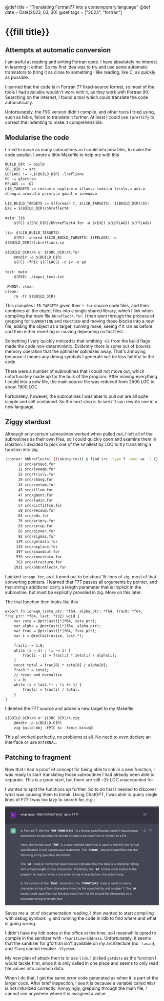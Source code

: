 @def title = "Translating Fortran77 into a contemporary language"
@def date = Date(2023, 03, 30)
@def tags = ["2023", "fortran"]

# {{fill title}}

## Attempts at automatic conversion

I am awful at reading and writing Fortran code. I have absolutely no interest in learning it either. So my first idea was to try and use some automatic translators to bring it as close to something I like reading, like C, as quickly as possible.

I learned that the code is in Fortran 77 fixed-source format, so most of the tools I had available wouldn't work with it, as they work with Fortran 90. Searching on the internet, I found a tool which could translate the code automatically.

Unfortunately, the F90 version didn't compile, and other tools I tried using, such as fable, failed to translate it further. At least I could use `fprettify` to correct the indenting to make it comprehensible.

## Modularise the code

I tried to move as many subroutines as I could into new files, to make the code smaller. I wrote a little Makefile to help me with this

```make
BUILD_DIR := build
SRC_DIR := src
LDFLAGS := -L$(BUILD_DIR) -lreflionx
FC := gfortran
FFLAGS := -O2
LIB_TARGETS := recsum.o nspline.o illum.o lumin.o trislv.o adi.o chang.o arnaud.o primry.o gaunt.o ioneqm.o

LIB_BUILD_TARGETS := $(foreach t, $(LIB_TARGETS), $(BUILD_DIR)/$t)
EXE = $(BUILD_DIR)/bhreflect4

main: lib
	$(FC) $(SRC_DIR)/bhbreflect4.for -o $(EXE) $(LDFLAGS) $(FFLAGS)

lib: $(LIB_BUILD_TARGETS)
	$(FC) -shared $(LIB_BUILD_TARGETS) $(FFLAGS) -o $(BUILD_DIR)/libreflionx.so

$(BUILD_DIR)/%.o: $(SRC_DIR)/%.for
	@mkdir -p $(BUILD_DIR)
	$(FC) -fPIC $(FFLAGS) -c $< -o $@

test: main
	$(EXE) ./input_test.txt

.PHONY: clean
clean:
	rm -fr $(BUILD_DIR)
```

This compiles `LIB_TARGETS` given their `*.for` source code files, and then combines all the object files into a single shared library, which I link when compiling the main file `bhreflect4.for`. I then went through the process of grepping for `SUBROUTINE` and `FUNCTION` and moving those blocks into a new file, adding the object as a target, running make, seeing if it ran as before, and then either reverting or moving depending on that test.

Something I very quickly noticed is that omitting `-O2` from the build flags made the code non-deterministic. Evidently there is some out of bounds memory operation that the optimizer optimizes away. That's annoying because it means any debug symbols I generate will be less faithful to the code.

There were a number of subroutines that I could not move out, which unfortunately made up for the bulk of the program. After moving everything I could into a new file, the main source file was reduced from 2500 LOC to about 1900 LOC.

Fortunately, however, the subroutines I was able to pull out are all quite simple and self contained. So the next step is to see if I can rewrite one in a new language.

## Ziggy stardust

Although only certain subroutines worked when pulled out, I left all of the subroutines as their own files, so I could quickly open and examine them in isolation. I decided to pick one of the smallest by LOC to try translating a function into zig.

```bash
[cosroe: bhbreflect4] (linking-test) $ find src -type f -exec wc -l {} \; | sort
      17 src/arnaud.for
      21 src/ioneqm.for
      22 src/trislv.for
      29 src/chang.for
      32 src/cenlum.for
      45 src/illum.for
      47 src/gaunt.for
      48 src/lumin.for
      57 src/citfitfcn.for
      58 src/recsum.for
      61 src/adi.for
      76 src/primry.for
      83 src/setup.for
      85 src/binner.for
      92 src/sigmas.for
     139 src/getdata.for
     139 src/nspline.for
     397 src/inandout.for
     539 src/inoutdata.for
     763 src/structure.for
    1931 src/bhbreflect4.for
```

I picked `ioneqm.for`, as it turned out to be about 15 lines of zig, most of that converting pointers. I learned that F77 passes all arguments by pointer, and that strings additional carry a length parameter that is implicit in the subroutine, but must be explicitly provided in zig. More on this later.

The trial function then looks like this
```zig
export fn ioneqm_(zeta_ptr: *f64, alpha_ptr: *f64, frac0: *f64, frac_ptr: *f64, last: *i32) void {
    var zeta = @ptrCast([*]f64, zeta_ptr);
    var alpha = @ptrCast([*]f64, alpha_ptr);
    var frac = @ptrCast([*]f64, frac_ptr);
    var i = @intCast(usize, last.*);

    frac[i] = 1.0;
    while (i > 1) : (i -= 1) {
        frac[i - 1] = frac[i] * zeta[i] / alpha[i];
    }
    const total = frac[0] * zeta[0] / alpha[0];
    frac0.* = total;
    // reset and normalize
    i = 0;
    while (i < last.*) : (i += 1) {
        frac[i] = frac[i] / total;
    }
}
```
I deleted the F77 source and added a new target to my Makefile

```make
$(BUILD_DIR)/%.o: $(SRC_DIR)/%.zig
	@mkdir -p $(BUILD_DIR)
	zig build-obj -fPIC $< -femit-bin=$@
```

This all worked perfectly, no problems at all. No need to even declare an interface or use `EXTERNAL`.

## Patching to fragment

Now that I had a proof of concept for being able to link in a new function, I was ready to start translating those subroutines I had already been able to separate. This is a good start, but there are still ~2k LOC unaccounted for.

I wanted to split the functions up further. So to do that I needed to discover what was causing them to break. Using ChatGPT, I was able to query single lines of F77 I was too lazy to search for, e.g.:

![](./chat-gpt-example.png)

Saves me a lot of documentation reading. I then wanted to start compiling with debug symbols `-g` and running the code in lldb to find where and what is going wrong.

I didn't have my lldb notes in the office at the time, so I meanwhile opted to compile in the sanitizer with `-fsanitize=address`. Unfortunately, it seems that the sanitizer for gfortran isn't available on my architecture (no `-lasan`), and `flang` cannot resolve `-lSystem`.

My new plan of attack then is to use `lldb`. I picked `getdata` as the function I would tackle first, since it is only called in one place and seems to only read file values into common data.

When I do that, I get the same error code generated as when it is part of the larger code. After brief inspection, I see it is because a variable called `MOST` is not initialized correctly. Annoyingly, grepping through the main file, I cannot see anywhere where it is assigned a value.
